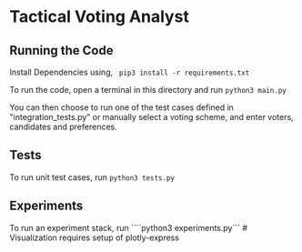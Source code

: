 # Tactical Voting Analyst

## Running the Code
Install Dependencies using,
``` pip3 install -r requirements.txt```


To run the code, open a terminal in this directory and run 
```python3 main.py```

You can then choose to run one of the test cases defined in "integration_tests.py"
or manually select a voting scheme, and enter voters, candidates and preferences.

## Tests
To run unit test cases, run
```python3 tests.py```

## Experiments
To run an experiment stack, run
````python3 experiments.py```  # Visualization requires setup of plotly-express

